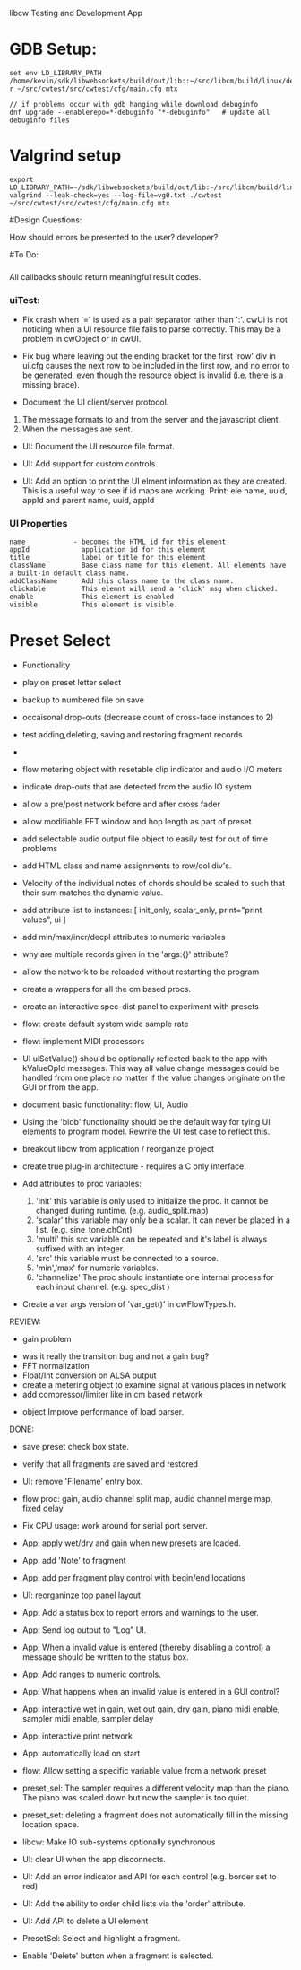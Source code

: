 libcw Testing and Development App


# GDB Setup:

    set env LD_LIBRARY_PATH /home/kevin/sdk/libwebsockets/build/out/lib::~/src/libcm/build/linux/debug/lib
    r ~/src/cwtest/src/cwtest/cfg/main.cfg mtx

    // if problems occur with gdb hanging while download debuginfo 
	dnf upgrade --enablerepo=*-debuginfo "*-debuginfo"   # update all debuginfo files

# Valgrind setup

    export LD_LIBRARY_PATH=~/sdk/libwebsockets/build/out/lib:~/src/libcm/build/linux/debug/lib
    valgrind --leak-check=yes --log-file=vg0.txt ./cwtest  ~/src/cwtest/src/cwtest/cfg/main.cfg mtx

#Design Questions:

How should errors be presented to the user? developer?


#To Do:

### 

All callbacks should return meaningful result codes.

### uiTest:

- Fix crash when '=' is used as a pair separator rather than ':'.
cwUi is not noticing when a UI resource file fails to parse correctly.
This may be a problem in cwObject or in cwUI.

- Fix bug where leaving out the ending bracket for the first 'row' div in ui.cfg
causes the next row to be included in the first row, and no error to be generated,
even though the resource object is invalid (i.e. there is a missing brace).

- Document the UI client/server protocol.
1. The message formats to and from the server and the javascript client.
2. When the messages are sent.

- UI: Document the UI resource file format.

- UI: Add support for custom controls.

- UI: Add an option to print the UI elment information as they are created.
This is a useful way to see if id maps are working.
Print: ele name, uuid, appId and parent name, uuid, appId






### UI Properties

    name            - becomes the HTML id for this element
    appId             application id for this element
    title             label or title for this element
    className         Base class name for this element. All elements have a built-in default class name.
    addClassName      Add this class name to the class name.
    clickable         This elemnt will send a 'click' msg when clicked.
    enable            This element is enabled
    visible           This element is visible.




# Preset Select
   

- Functionality


+ play on preset letter select
+ backup to numbered file on save
+ occaisonal drop-outs (decrease count of cross-fade instances to 2)

+ test adding,deleting, saving and restoring fragment records
+ 
+ flow metering object with resetable clip indicator and audio I/O meters
+ indicate drop-outs that are detected from the audio IO system
+ allow a pre/post network before and after cross fader
+ allow modifiable FFT window and hop length as part of preset 
+ add selectable audio output file object to easily test for out of time problems
+ add HTML class and name assignments to row/col div's. 
+ Velocity of the individual notes of chords should be scaled to such that their sum matches the dynamic value.

+ add attribute list to instances: [ init_only, scalar_only, print="print values", ui ]
+ add min/max/incr/decpl attributes to numeric variables
+ why are multiple records given in the 'args:{}' attribute?
+ allow the network to be reloaded without restarting the program
+ create a wrappers for all the cm based procs.
+ create an interactive spec-dist panel to experiment with presets


+ flow:       create default system wide sample rate
+ flow:       implement MIDI processors
+ UI          uiSetValue() should be optionally reflected back to the app with kValueOpId messages.
              This way all value change messages could be handled from one place no matter
			  if the value changes originate on the GUI or from the app.
			  
+ document basic functionality: flow, UI, Audio
+ Using the 'blob' functionality should be the default way for tying UI elements to program model.
  Rewrite the UI test case to reflect this.

+ breakout libcw from application / reorganize project
+ create true plug-in architecture - requires a C only interface.



- Add attributes to proc variables:
  1. 'init' this variable is only used to initialize the proc. It cannot be changed during runtime.  (e.g. audio_split.map)
  2. 'scalar' this variable may only be a scalar.  It can never be placed in a list.  (e.g. sine_tone.chCnt)
  3. 'multi' this src variable can be repeated and it's label is always suffixed with an integer. 
  4. 'src' this variable must be connected to a source.
  5. 'min','max' for numeric variables.
  6. 'channelize' The proc should instantiate one internal process for each input channel. (e.g. spec_dist )
  
- Create a var args version of 'var_get()' in cwFlowTypes.h.

REVIEW:
+ gain problem
- was it really the transition bug and not a gain bug?
- FFT normalization
- Float/Int conversion on ALSA output
- create a metering object to examine signal at various places in network
- add compressor/limiter like in cm based network

+ object      Improve performance of load parser.


DONE:
+ save preset check box state.
+ verify that all fragments are saved and restored
+ UI:         remove 'Filename' entry box.
+ flow proc:  gain, audio channel split map, audio channel merge map, fixed delay 
+ Fix CPU usage: work around for serial port server.
+ App:        apply wet/dry and gain when new presets are loaded.
+ App:        add 'Note' to fragment 
+ App:        add per fragment play control with begin/end locations
+ UI:         reorganinze top panel layout
+ App:        Add a status box to report errors and warnings to the user.
+ App:        Send log output to "Log" UI.
+ App:        When a invalid value is entered (thereby disabling a control) a message should be written to the status box.
+ App:        Add ranges to numeric controls.
+ App:        What happens when an invalid value is entered in a GUI control?
+ App:        interactive wet in gain, wet out gain, dry gain, piano midi enable, sampler midi enable, sampler delay
+ App:        interactive print network
+ App:        automatically load on start
+ flow:       Allow setting a specific variable value from a network preset
+ preset_sel: The sampler requires a different velocity map than the piano. The piano was scaled down but now the sampler is too quiet.
+ preset_set: deleting a fragment does not automatically fill in the missing location space.
+ libcw:      Make IO sub-systems optionally synchronous
+ UI:         clear UI when the app disconnects.
+ UI: Add an error indicator and API for each control (e.g. border set to red)
+ UI: Add the ability to order child lists via the 'order' attribute.
+ UI: Add API to delete a UI element

+ PresetSel: Select and highlight a fragment.
+ Enable 'Delete' button when a fragment is selected.
